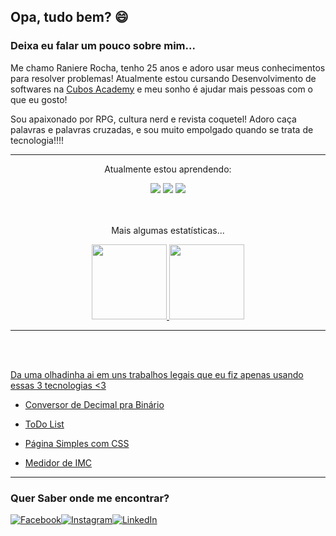 ## Opa, tudo bem? :smile:

### Deixa eu falar um pouco sobre mim...

Me chamo Raniere Rocha, tenho 25 anos e adoro usar meus conhecimentos para resolver problemas! Atualmente estou cursando Desenvolvimento de softwares na [Cubos Academy](https://cubos.academy/) e meu sonho é ajudar mais pessoas com o que eu gosto!

Sou apaixonado por RPG, cultura nerd e revista coquetel! Adoro caça palavras e palavras cruzadas, e sou muito empolgado quando se trata de tecnologia!!!!
<hr>
<div align="center">
  <p>Atualmente estou aprendendo: </p>
      <img src="https://img.shields.io/badge/HTML5-E34F26?style=for-the-badge&logo=html5&logoColor=white">
      <img src="https://img.shields.io/badge/CSS3-1572B6?style=for-the-badge&logo=css3&logoColor=white">
      <img src="https://img.shields.io/badge/JavaScript-F7DF1E?style=for-the-badge&logo=javascript&logoColor=black">
</div>
    <br>
    <br>
<div align="center">
  <p>Mais algumas estatísticas...</p>
  <a href="https://github.com/raniererocha">
<img height="120em" src="https://github-readme-stats.vercel.app/api/top-langs/?username=raniererocha&layout=compact&langs_count=7&theme=dracula"/>
<img height="120em" src="https://github-readme-stats.vercel.app/api?username=raniererocha&show_icons=true&theme=dracula&include_all_commits=true&count_private=true"/>
</div>
  <hr>
  <br>
  <br>

Da uma olhadinha ai em uns trabalhos legais que eu fiz apenas usando essas 3 tecnologias <3

- [Conversor de Decimal pra Binário](https://github.com/raniererocha/DecToBin)

- [ToDo List](https://github.com/raniererocha/my-todolist)

- [Página Simples com CSS](https://github.com/raniererocha/css-one-page)

- [Medidor de IMC](https://github.com/raniererocha/imc-meter)

  

---

### Quer Saber onde me encontrar? 



[![Facebook](https://img.shields.io/badge/Facebook-1877F2?style=for-the-badge&logo=facebook&logoColor=white)](https://www.facebook.com/rlsmont/)[![Instagram](https://img.shields.io/badge/Instagram-E4405F?style=for-the-badge&logo=instagram&logoColor=white)](https://www.instagram.com/ranierelucass/)[![LinkedIn](https://img.shields.io/badge/LinkedIn-0077B5?style=for-the-badge&logo=linkedin&logoColor=white)](https://www.linkedin.com/in/raniererocha/)

